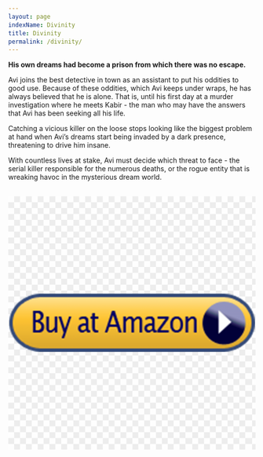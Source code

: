 ```yaml
---
layout: page
indexName: Divinity
title: Divinity
permalink: /divinity/
---
```


<p>
  <b>His own dreams had become a prison from which there was no escape.</b>
</p>

<p>
  Avi joins the best detective in town as an assistant to put his oddities to good use. Because of these oddities, which Avi keeps under wraps, he has always believed that he is alone. That is, until his first day at a murder investigation where he meets Kabir - the man who may have the answers that Avi has been seeking all his life.
</p>

<p>
  Catching a vicious killer on the loose stops looking like the biggest problem at hand when Avi’s dreams start being invaded by a dark presence, threatening to drive him insane.
</p>

<p>
  With countless lives at stake, Avi must decide which threat to face - the serial killer responsible for the numerous deaths, or the rogue entity that is wreaking havoc in the mysterious dream world.
</p>
<br/>
<div class="cropped">
<a href="https://amzn.to/32eMG2y" target="_blank">
  <img src="/media/buynow.png" alt=""/>
</a>
</div>
